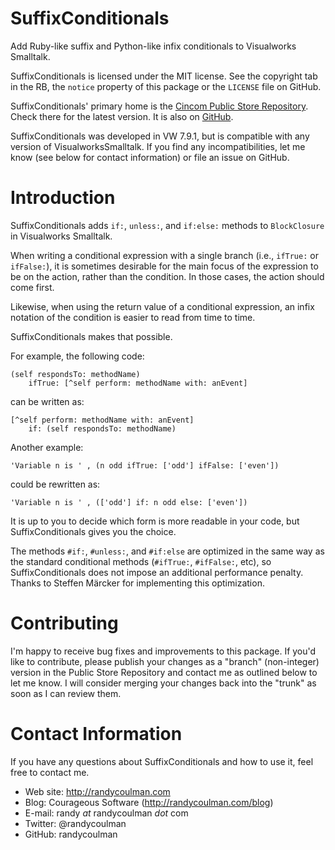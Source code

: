 # SuffixConditionals

Add Ruby-like suffix and Python-like infix conditionals to Visualworks
Smalltalk.

SuffixConditionals is licensed under the MIT license.  See the
copyright tab in the RB, the `notice` property of this package or the
`LICENSE` file on GitHub.

SuffixConditionals' primary home is the [Cincom Public Store Repository](http://www.cincomsmalltalk.com/CincomSmalltalkWiki/Public+Store+Repository).
Check there for the latest version.  It is also on
[GitHub](https://github.com/randycoulman/SuffixConditionals).

SuffixConditionals was developed in VW 7.9.1, but is compatible with
any version of VisualworksSmalltalk. If you find any incompatibilities,
let me know (see below for contact information) or file an issue on
GitHub.

# Introduction

SuffixConditionals adds `if:`, `unless:`, and `if:else:` methods to
`BlockClosure` in Visualworks Smalltalk.

When writing a conditional expression with a single branch (i.e.,
`ifTrue:` or `ifFalse:`), it is sometimes desirable for the main focus
of the expression to be on the action, rather than the condition.  In
those cases, the action should come first.

Likewise, when using the return value of a conditional expression,
an infix notation of the condition is easier to read from time to time.

SuffixConditionals makes that possible.

For example, the following code:

```
(self respondsTo: methodName)
    ifTrue: [^self perform: methodName with: anEvent]
```

can be written as:

```
[^self perform: methodName with: anEvent]
    if: (self respondsTo: methodName)
```

Another example:

```
'Variable n is ' , (n odd ifTrue: ['odd'] ifFalse: ['even'])
```

could be rewritten as:

```
'Variable n is ' , (['odd'] if: n odd else: ['even'])
```

It is up to you to decide which form is more readable in your code,
but SuffixConditionals gives you the choice.

The methods `#if:`, `#unless:`, and `#if:else` are optimized in the
same way as the standard conditional methods (`#ifTrue:`, `#ifFalse:`,
etc), so SuffixConditionals does not impose an additional performance
penalty.  Thanks to Steffen Märcker for implementing this
optimization.

# Contributing

I'm happy to receive bug fixes and improvements to this package.  If
you'd like to contribute, please publish your changes as a "branch"
(non-integer) version in the Public Store Repository and contact me as
outlined below to let me know.  I will consider merging your changes
back into the "trunk" as soon as I can review them.

# Contact Information

If you have any questions about SuffixConditionals and how to use it, feel
free to contact me.

* Web site: http://randycoulman.com
* Blog: Courageous Software (http://randycoulman.com/blog)
* E-mail: randy _at_ randycoulman _dot_ com
* Twitter: @randycoulman
* GitHub: randycoulman
